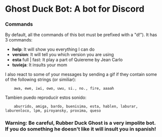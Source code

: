 # Ghost Duck Bot: A bot for Discord

### Commands
By default, all the commands of this bot must be prefixed with a "d!"). It has 3 commands:
 * **help**: It will show you everything I can do
 * **version**: It will tell you which version you are using
 * **esta**  full | fast: It play a part of Quiereme by Jean Carlo
 * **tuvieja**: It insults your mom

I also react to some of your messages by sending a gif if they contain some of the following strings (or similiar):
        
        awa, ewe, iwi, owo, uwu, si., no., fire, aaaah

Tambien puedo reproducir estos sonido:
        
        aburrido, amiga, bardo, buenisima, esta, hablen, laburar, laburenloco, lpm, piroyansky, proxima, queso 
 
 ### Warning: Be careful, Rubber Duck Ghost is a very impolite bot. If you do something he doesn't like it will insult you in spanish!

